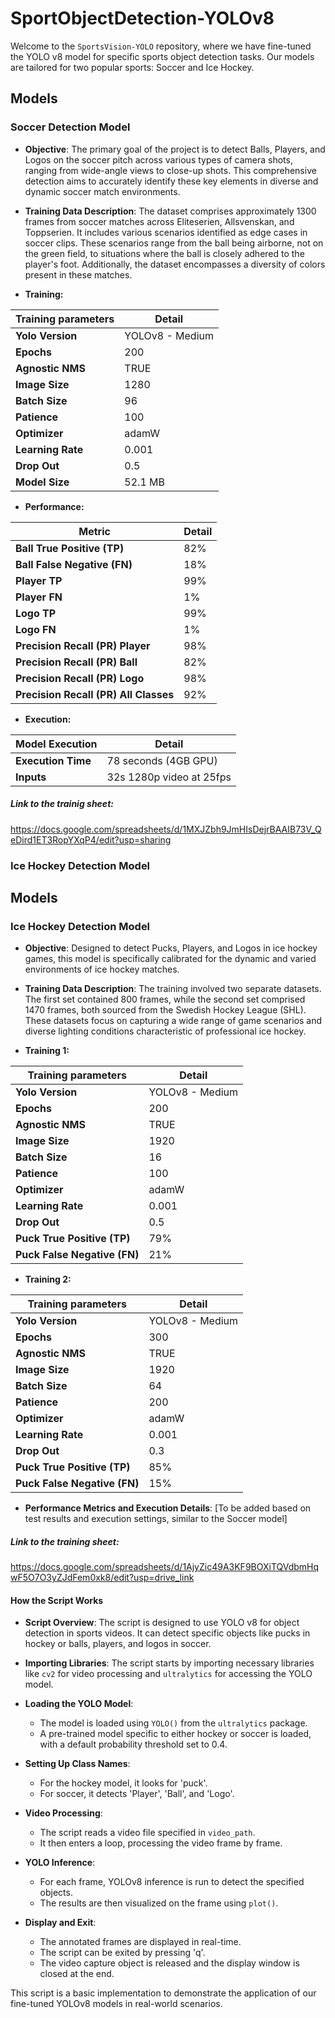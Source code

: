 # SportObjectDetection-YOLOv8

Welcome to the `SportsVision-YOLO` repository, where we have fine-tuned the YOLO v8 model for specific sports object detection tasks. Our models are tailored for two popular sports: Soccer and Ice Hockey.

## Models

### Soccer Detection Model
- **Objective**: The primary goal of the project is to detect Balls, Players, and Logos on the soccer pitch across various types of camera shots, ranging from wide-angle views to close-up shots. This comprehensive detection aims to accurately identify these key elements in diverse and dynamic soccer match environments.

- **Training Data Description**: The dataset comprises approximately 1300 frames from soccer matches across Eliteserien, Allsvenskan, and Toppserien. It includes various scenarios identified as edge cases in soccer clips. These scenarios range from the ball being airborne, not on the green field, to situations where the ball is closely adhered to the player's foot. Additionally, the dataset encompasses a diversity of colors present in these matches.


- **Training:** 

| Training parameters              | Detail                                      |
|----------------------------------|---------------------------------------------|
| **Yolo Version**                 | YOLOv8 - Medium                             |
| **Epochs**                       | 200                                         |
| **Agnostic NMS**                 | TRUE                                        |
| **Image Size**                   | 1280                                        |
| **Batch Size**                   | 96                                          |
| **Patience**                     | 100                                         |
| **Optimizer**                    | adamW                                       |
| **Learning Rate**                | 0.001                                       |
| **Drop Out**                     | 0.5                                         |
| **Model Size**                   | 52.1 MB                                     |

- **Performance:** 

| Metric                           | Detail                                      |
|----------------------------------|---------------------------------------------|
| **Ball True Positive (TP)**      | 82%                                         |
| **Ball False Negative (FN)**     | 18%                                         |
| **Player TP**                    | 99%                                         |
| **Player FN**                    | 1%                                          |
| **Logo TP**                      | 99%                                         |
| **Logo FN**                      | 1%                                          |
| **Precision Recall (PR) Player** | 98%                                         |
| **Precision Recall (PR) Ball**   | 82%                                         |
| **Precision Recall (PR) Logo**   | 98%                                         |
| **Precision Recall (PR) All Classes** | 92%                                  |

- **Execution:** 

| Model Execution                  | Detail                                      |
|----------------------------------|---------------------------------------------|
| **Execution Time**               | 78 seconds (4GB GPU)           |
| **Inputs**                       | 32s 1280p video at 25fps |

##### Link to the trainig sheet:
https://docs.google.com/spreadsheets/d/1MXJZbh9JmHIsDejrBAAIB73V_QeDird1ET3RopYXqP4/edit?usp=sharing




### Ice Hockey Detection Model

## Models

### Ice Hockey Detection Model
- **Objective**: Designed to detect Pucks, Players, and Logos in ice hockey games, this model is specifically calibrated for the dynamic and varied environments of ice hockey matches.

- **Training Data Description**: The training involved two separate datasets. The first set contained 800 frames, while the second set comprised 1470 frames, both sourced from the Swedish Hockey League (SHL). These datasets focus on capturing a wide range of game scenarios and diverse lighting conditions characteristic of professional ice hockey.

- **Training 1:** 

| Training parameters              | Detail                                      |
|----------------------------------|---------------------------------------------|  
| **Yolo Version**                 | YOLOv8 - Medium                             |
| **Epochs**                       | 200                                         |
| **Agnostic NMS**                 | TRUE                                        |
| **Image Size**                   | 1920                                        |
| **Batch Size**                   | 16                                          |
| **Patience**                     | 100                                         |
| **Optimizer**                    | adamW                                       |
| **Learning Rate**                | 0.001                                       |
| **Drop Out**                     | 0.5                                         |
| **Puck True Positive (TP)**      | 79%                                         |
| **Puck False Negative (FN)**     | 21%                                         |

- **Training 2:** 

| Training parameters              | Detail                                      |
|----------------------------------|---------------------------------------------|
| **Yolo Version**                 | YOLOv8 - Medium                             |
| **Epochs**                       | 300                                         |
| **Agnostic NMS**                 | TRUE                                        |
| **Image Size**                   | 1920                                        |
| **Batch Size**                   | 64                                          |
| **Patience**                     | 200                                         |
| **Optimizer**                    | adamW                                       |
| **Learning Rate**                | 0.001                                       |
| **Drop Out**                     | 0.3                                         |
| **Puck True Positive (TP)**      | 85%                                         |
| **Puck False Negative (FN)**     | 15%                                         |

- **Performance Metrics and Execution Details**: [To be added based on test results and execution settings, similar to the Soccer model]

##### Link to the training sheet:
https://docs.google.com/spreadsheets/d/1AjyZic49A3KF9BOXiTQVdbmHqwF5O7O3yZJdFem0xk8/edit?usp=drive_link

#### How the Script Works
- **Script Overview**: The script is designed to use YOLO v8 for object detection in sports videos. It can detect specific objects like pucks in hockey or balls, players, and logos in soccer.

- **Importing Libraries**: The script starts by importing necessary libraries like `cv2` for video processing and `ultralytics` for accessing the YOLO model.

- **Loading the YOLO Model**:
  - The model is loaded using `YOLO()` from the `ultralytics` package.
  - A pre-trained model specific to either hockey or soccer is loaded, with a default probability threshold set to 0.4.

- **Setting Up Class Names**: 
  - For the hockey model, it looks for 'puck'.
  - For soccer, it detects 'Player', 'Ball', and 'Logo'.

- **Video Processing**:
  - The script reads a video file specified in `video_path`.
  - It then enters a loop, processing the video frame by frame.

- **YOLO Inference**:
  - For each frame, YOLOv8 inference is run to detect the specified objects.
  - The results are then visualized on the frame using `plot()`.

- **Display and Exit**:
  - The annotated frames are displayed in real-time.
  - The script can be exited by pressing 'q'.
  - The video capture object is released and the display window is closed at the end.

This script is a basic implementation to demonstrate the application of our fine-tuned YOLOv8 models in real-world scenarios. 


